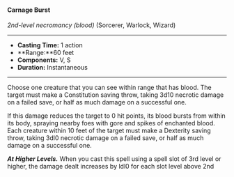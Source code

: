 #### Carnage Burst
*2nd-level necromancy* *(blood)* (Sorcerer, Warlock, Wizard)
___
- **Casting Time:** 1 action 
- **Range:**60 feet 
- **Components:** V, S 
- **Duration:** Instantaneous 
---
Choose one creature that you can see within range that has blood. The target must make a Constitution saving throw, taking 3d10 necrotic damage on a failed save, or half as much damage on a successful one. 

If this damage reduces the target to 0 hit points, its blood bursts from within its body, spraying nearby foes with gore and spikes of enchanted blood. Each creature within 10 feet of the target must make a Dexterity saving throw, taking 3dl0 necrotic damage on a failed save, or half as much damage on a successful one. 

***At Higher Levels.*** When you cast this spell using a spell slot of 3rd level or higher, the damage dealt increases by ldl0 for each slot level above 2nd 
